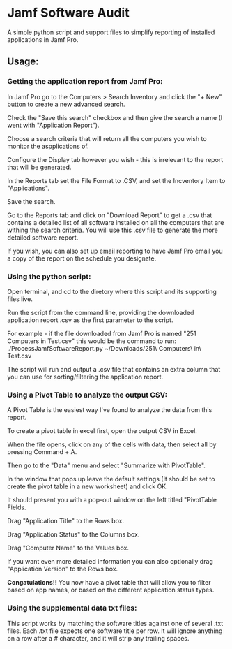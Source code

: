 # Jamf Software Audit

A simple python script and support files to simplify reporting of installed applications in Jamf Pro.

## Usage:

### Getting the application report from Jamf Pro:

In Jamf Pro go to the Computers > Search Inventory and click the "+ New" button to create a new advanced search.

Check the "Save this search" checkbox and then give the search a name (I went with "Application Report").

Choose a search criteria that will return all the computers you wish to monitor the aspplications of.

Configure the Display tab however you wish - this is irrelevant to the report that will be generated.

In the Reports tab set the File Format to .CSV, and set the Incventory Item to "Applications".

Save the search.

Go to the Reports tab and click on "Download Report" to get a .csv that contains a detailed list of all software installed on all the computers that are withing the search criteria.
You will use this .csv file to generate the more detailed software report.

If you wish, you can also set up email reporting to have Jamf Pro email you a copy of the report on the schedule you designate.

### Using the python script:

Open terminal, and cd to the diretory where this script and its supporting files live.

Run the script from the command line, providing the downloaded application report .csv as the first parameter to the script.

For example - if the file downloaded from Jamf Pro is named "251 Computers in Test.csv" this would be the command to run:
./ProcessJamfSoftwareReport.py ~/Downloads/251\ Computers\ in\ Test.csv

The script will run and output a .csv file that contains an extra column that you can use for sorting/filtering the application report.

### Using a Pivot Table to analyze the output CSV:

A Pivot Table is the easiest way I've found to analyze the data from this report. 

To create a pivot table in excel first, open the output CSV in Excel. 

When the file opens, click on any of the cells with data, then select all by pressing Command + A. 

Then go to the "Data" menu and select "Summarize with PivotTable". 

In the window that pops up leave the default settings (It should be set to create the pivot table in a new worksheet) and click OK.

It should present you with a pop-out window on the left titled "PivotTable Fields.

Drag "Application Title" to the Rows box.

Drag "Application Status" to the Columns box.

Drag "Computer Name" to the Values box.

If you want even more detailed information you can also optionally drag "Application Version" to the Rows box.

**Congatulations!!** You now have a pivot table that will allow you to filter based on app names, or based on the different application status types.

### Using the supplemental data txt files:

This script works by matching the software titles against one of several .txt files. Each .txt file expects one software title per row. It will ignore anything on a row after a # character, and it will strip any trailing spaces.









